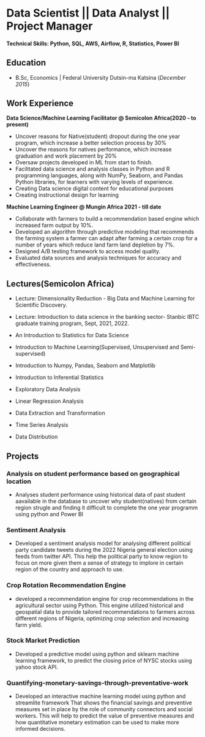 # Data Scientist || Data Analyst || Project Manager

#### Technical Skills: Python, SQL, AWS, Airflow, R, Statistics, Power BI 

## Education
- B.Sc, Economics | Federal University Dutsin-ma Katsina (_December 2015_)

## Work Experience
**Data Science/Machine Learning Facilitator @ Semicolon Africa(2020 - to present)**
  - Uncover reasons for Native(student) dropout during the one year program, which increase a better selection process by 30%
  - Uncover the reasons for natives performance, which increase graduation and work placement by 20%
  - Oversaw projects developed in ML from start to finish.
  - Facilitated data science and analysis classes in Python and R programming languages, along with  NumPy, Seaborn, and Pandas Python libraries, for learners with varying levels of experience.
  - Creating Data science digital content for educational purposes
  - Creating instructional design for learning

**Machine Learning Engineer @ Mungin Africa 2021 - till date**
  - Collaborate with farmers to build a recommendation based engine which increased farm output by 10%. 
  - Developed an algorithm through predictive modeling that recommends the farming system a farmer can adapt after farming a certain crop for a number of years which reduce land farm land depletion by 7%.
  - Designed A/B testing framework to access model quality.
  - Evaluated data sources and analysis techniques for accuracy and effectiveness.

## Lectures(Semicolon Africa)

- Lecture: Dimensionality Reduction - Big Data and Machine Learning for Scientific Discovery.

- Lecture: Introduction to data science in the banking sector- Stanbic IBTC graduate training program, Sept, 2021, 2022.

- An Introduction to Statistics for Data Science

- Introduction to Machine Learning(Supervised, Unsupervised and Semi-supervised)

- Introduction to Numpy, Pandas, Seaborn and Matplotlib

- Introduction to Inferential Statistics

- Exploratory Data Analysis

- Linear Regression Analysis

- Data Extraction and Transformation

- Time Series Analysis

- Data Distribution 


## Projects
### Analysis on student performance based on geographical location
  - Analyses student performance using historical data of past student aavailable in the database to uncover why student(natives) from certain region strugle and finding it difficult to complete the one year programm using python and Power BI 

### Sentiment Analysis
  - Developed a sentiment analysis model for analysing different political party candidate tweets during the 2022 Nigeria general election using feeds from twitter API. This help the political party to know region to focus on more given   them a sense of strategy to implore in certain region of the country and approach to use.

### Crop Rotation Recommendation Engine
  - developed a recommendation engine for crop recommendations in the agricultural sector using Python. This engine utilized historical and geospatial data to provide tailored recommendations to farmers across different regions of Nigeria, optimizing crop selection and increasing farm yield.

### Stock Market Prediction
  -  Developed a predictive model using python and sklearn machine learning framework, to predict the closing price of NYSC stocks using yahoo stock API.

### Quantifying-monetary-savings-through-preventative-work
 - Developed an interactive machine learning model using python and streamlite framework That shows the financial savings and preventive measures set in place by the role of community connectors and social workers. This will help to predict the value of preventive measures and how quantitative monetary estimation can be used to make more informed decisions.
